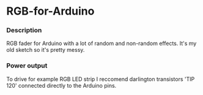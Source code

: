 # RGB-for-Arduino #

### Description ###
RGB fader for Arduino with a lot of random and non-random effects. It's my old sketch so it's pretty messy.

### Power output ###
To drive for example RGB LED strip I reccomend darlington transistors 'TIP 120' connected directly to the Arduino pins.
